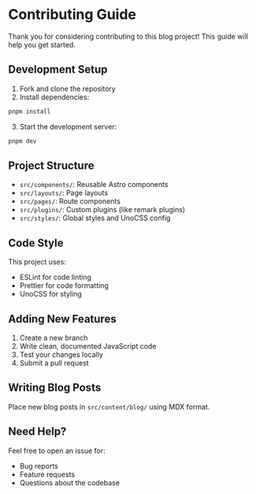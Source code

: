 # Contributing Guide

Thank you for considering contributing to this blog project! This guide will help you get started.

## Development Setup

1. Fork and clone the repository
2. Install dependencies:

```bash
pnpm install
```

3. Start the development server:

```bash
pnpm dev
```

## Project Structure

- `src/components/`: Reusable Astro components
- `src/layouts/`: Page layouts
- `src/pages/`: Route components
- `src/plugins/`: Custom plugins (like remark plugins)
- `src/styles/`: Global styles and UnoCSS config

## Code Style

This project uses:

- ESLint for code linting
- Prettier for code formatting
- UnoCSS for styling

## Adding New Features

1. Create a new branch
2. Write clean, documented JavaScript code
3. Test your changes locally
4. Submit a pull request

## Writing Blog Posts

Place new blog posts in `src/content/blog/` using MDX format.

## Need Help?

Feel free to open an issue for:

- Bug reports
- Feature requests
- Questions about the codebase
